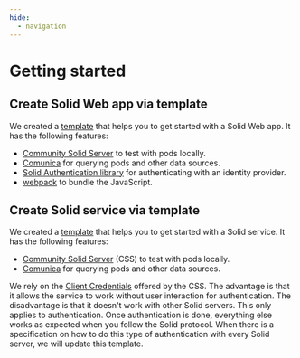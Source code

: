 ```yaml
---
hide:
  - navigation
---
```


# Getting started

## Create Solid Web app via template

We created a [template](https://github.com/SolidLabResearch/solid-web-app-template) that 
helps you to get started with a Solid Web app.
It has the following features:

- [Community Solid Server](https://github.com/CommunitySolidServer/CommunitySolidServer) to test with pods locally.
- [Comunica](https://comunica.dev/) for querying pods and other data sources.
- [Solid Authentication library](https://github.com/inrupt/solid-client-authn-js)
  for authenticating with an identity provider.
- [webpack](https://webpack.js.org/) to bundle the JavaScript.

## Create Solid service via template

We created a [template](https://github.com/SolidLabResearch/solid-service-template) that
helps you to get started with a Solid service.
It has the following features:

- [Community Solid Server](https://github.com/CommunitySolidServer/CommunitySolidServer) (CSS) to test with pods locally.
- [Comunica](https://comunica.dev/) for querying pods and other data sources.

We rely on the [Client Credentials](https://communitysolidserver.github.io/CommunitySolidServer/6.x/usage/client-credentials/)
offered by the CSS.
The advantage is that it allows the service to work without user interaction for authentication.
The disadvantage is that it doesn't work with other Solid servers.
This only applies to authentication.
Once authentication is done,
everything else works as expected when you follow the Solid protocol.
When there is a specification on how to do this type of authentication with every Solid server,
we will update this template.
